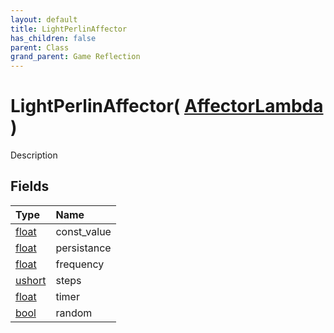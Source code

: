 ```yaml
---
layout: default
title: LightPerlinAffector
has_children: false
parent: Class
grand_parent: Game Reflection
---
```

# LightPerlinAffector( [ AffectorLambda ](/riftbreaker-wiki/docs/game-reflection/classes/affector_lambda/) )
Description 

## Fields

| Type | Name |
|:----------|:--------------|
| [float](/riftbreaker-wiki/docs/game-reflection/components/float/) | const_value |
| [float](/riftbreaker-wiki/docs/game-reflection/components/float/) | persistance |
| [float](/riftbreaker-wiki/docs/game-reflection/components/float/) | frequency |
| [ushort](/riftbreaker-wiki/docs/game-reflection/enums/ushort/) | steps |
| [float](/riftbreaker-wiki/docs/game-reflection/components/float/) | timer |
| [bool](/riftbreaker-wiki/docs/game-reflection/components/bool/) | random |

